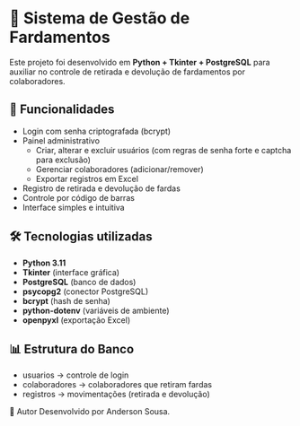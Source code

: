 # 👕 Sistema de Gestão de Fardamentos

Este projeto foi desenvolvido em **Python + Tkinter + PostgreSQL** para auxiliar no controle de retirada e devolução de fardamentos por colaboradores.

## 🚀 Funcionalidades
- Login com senha criptografada (bcrypt)
- Painel administrativo
  - Criar, alterar e excluir usuários (com regras de senha forte e captcha para exclusão)
  - Gerenciar colaboradores (adicionar/remover)
  - Exportar registros em Excel
- Registro de retirada e devolução de fardas
- Controle por código de barras
- Interface simples e intuitiva

## 🛠 Tecnologias utilizadas
- **Python 3.11**
- **Tkinter** (interface gráfica)
- **PostgreSQL** (banco de dados)
- **psycopg2** (conector PostgreSQL)
- **bcrypt** (hash de senha)
- **python-dotenv** (variáveis de ambiente)
- **openpyxl** (exportação Excel)

## 📊 Estrutura do Banco

- usuarios → controle de login
- colaboradores → colaboradores que retiram fardas
- registros → movimentações (retirada e devolução)

👤 Autor
Desenvolvido por Anderson Sousa.
